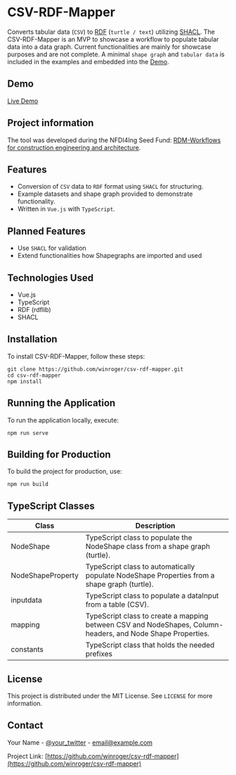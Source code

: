 # CSV-RDF-Mapper

Converts tabular data (`CSV`) to [RDF](https://www.w3.org/RDF/) (`turtle / text`) utilizing [SHACL](https://www.w3.org/TR/shacl/). The CSV-RDF-Mapper is an MVP to showcase a workflow to populate tabular data into a data graph. Current functionalities are mainly for showcase purposes and are not complete. A minimal `shape graph` and `tabular data` is included in the examples and embedded into the [Demo](https://winroger.github.io/csv-rdf-mapper/).

## Demo

[Live Demo](https://winroger.github.io/csv-rdf-mapper/)

## Project information

The tool was developed during the NFDI4Ing Seed Fund: [RDM-Workflows for construction engineering and architecture](https://doi.org/10.5281/zenodo.7802981).

## Features

- Conversion of `CSV` data to `RDF` format using `SHACL` for structuring.
- Example datasets and shape graph provided to demonstrate functionality.
- Written in `Vue.js` with `TypeScript`.

## Planned Features

- Use `SHACL` for validation
- Extend functionalities how Shapegraphs are imported and used

## Technologies Used

- Vue.js
- TypeScript
- RDF (rdflib)
- SHACL

## Installation

To install CSV-RDF-Mapper, follow these steps:
```console
git clone https://github.com/winroger/csv-rdf-mapper.git
cd csv-rdf-mapper
npm install
```

## Running the Application

To run the application locally, execute:
```console
npm run serve
```

## Building for Production

To build the project for production, use:
```console
npm run build
```

## TypeScript Classes

| Class             | Description |
|-------------------|-------------|
| NodeShape         | TypeScript class to populate the NodeShape class from a shape graph (turtle). |
| NodeShapeProperty | TypeScript class to automatically populate NodeShape Properties from a shape graph (turtle). |
| inputdata         | TypeScript class to populate a dataInput from a table (CSV). |
| mapping           | TypeScript class to create a mapping between CSV and NodeShapes, Column-headers, and Node Shape Properties. |
| constants         | TypeScript class that holds the needed prefixes |



## License

This project is distributed under the MIT License. See `LICENSE` for more information.

## Contact

Your Name - [@your_twitter](https://twitter.com/your_twitter) - email@example.com

Project Link: [https://github.com/winroger/csv-rdf-mapper](https://github.com/winroger/csv-rdf-mapper)